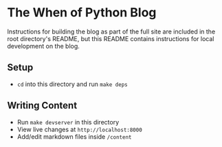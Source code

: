 # The When of Python Blog

Instructions for building the blog as part of the full site are included
in the root directory's README, but this README contains instructions for
local development on the blog.

## Setup

* `cd` into this directory and run `make deps`

## Writing Content

* Run `make devserver` in this directory
* View live changes at `http://localhost:8000`
* Add/edit markdown files inside `/content`
